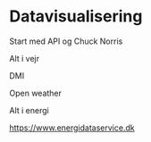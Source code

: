 # Datavisualisering

Start med API og Chuck Norris





Alt i vejr

DMI

Open weather 



Alt i energi

https://www.energidataservice.dk
